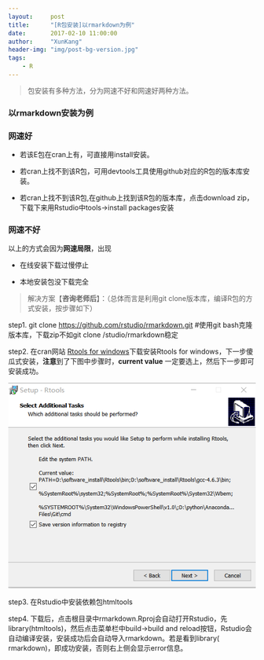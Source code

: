 ```yaml
---
layout:     post
title:      "[R包安装]以rmarkdown为例"
date:       2017-02-10 11:00:00
author:     "XunKang"
header-img: "img/post-bg-version.jpg"
tags:
    - R
---
```



>包安装有多种方法，分为网速不好和网速好两种方法。

### 以rmarkdown安装为例

### 网速好

+ 若该E包在cran上有，可直接用install安装。

+ 若cran上找不到该R包，可用devtools工具使用github对应的R包的版本库安装。

+ 若cran上找不到该R包,在github上找到该R包的版本库，点击download zip，下载下来用Rstudio中tools->install packages安装


### 网速不好

以上的方式会因为**网速局限**，出现

+ 在线安装下载过慢停止

+ 本地安装包没下载完全

>解决方案【**咨询老师后**】：（总体而言是利用git clone版本库，编译R包的方式安装，按步骤如下）

step1. git clone  https://github.com/rstudio/rmarkdown.git    #使用git bash克隆版本库，下载zip不如git clone /studio/rmarkdown稳定

step2. 在cran网站 [Rtools for windows](https://mirrors.tuna.tsinghua.edu.cn/CRAN/bin/windows/Rtools)下载安装Rtools for windows，下一步傻瓜式安装，**注意**到了下图中步骤时，**current value**
一定要选上，然后下一步即可安装成功。

![rtools](/img/rtools.png)

step3. 在Rstudio中安装依赖包htmltools

step4. 下载后，点击根目录中rmarkdown.Rproj会自动打开Rstudio，先library(htmltools)，然后点击菜单栏中build->build and reload按钮，Rstudio会自动编译安装，安装成功后会自动导入rmarkdown。若是看到library(
rmarkdown)，即成功安装，否则右上侧会显示error信息。
